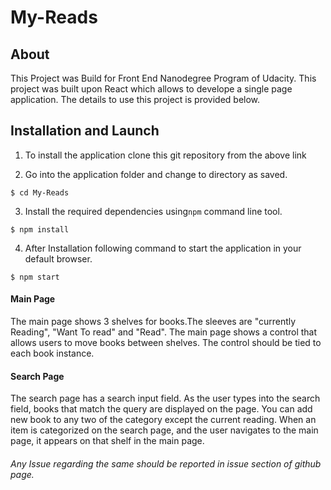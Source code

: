 # My-Reads

## About
This Project was Build for Front End Nanodegree Program of Udacity. This project was built upon React which allows to develope a single page application. The details to use this project is provided below.

## Installation and Launch

1. To install the application clone this git repository from the above link

2. Go into the application folder and change to directory as saved.

```
$ cd My-Reads
```

3. Install the required dependencies using`npm` command line tool.

```
$ npm install
```

4. After Installation following command to start the application in your default browser.

```
$ npm start
```

#### Main Page
 The main page shows 3 shelves for books.The sleeves are "currently Reading", "Want To read" and "Read".
 The main page shows a control that allows users to move books between shelves. The control should be tied to each book instance.

#### Search Page
 The search page has a search input field. As the user types into the search field, books that match the query are displayed on the page. You can add new book to any two of the category except the current reading. 
 When an item is categorized on the search page, and the user navigates to the main page, it appears on that shelf in the main page.

###### Any Issue regarding the same should be reported in issue section of github page.

